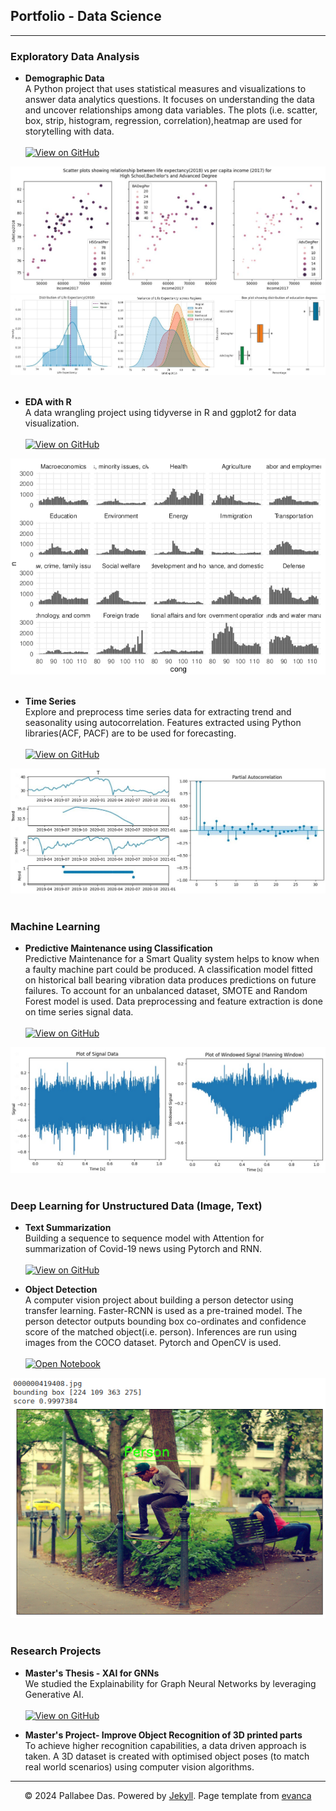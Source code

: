 ## Portfolio - Data Science

---


### Exploratory Data Analysis

- <b>Demographic Data</b><br>
A Python project that uses statistical measures and visualizations to answer data analytics questions. It focuses on understanding the data and uncover relationships among data variables. The plots (i.e. scatter, box, strip, histogram, regression, correlation),heatmap are used for storytelling with data.
<br><br>
<a href = "https://github.com/pallabee/Demographic-Data-Analysis"><img src="https://img.shields.io/badge/GitHub-View_on_GitHub-blue?logo=GitHub" alt="View on GitHub" /></a>
<center><img src="/images/scatter_thumb.JPG" /></center>
<center><img src="/images/plots_thumb.jpg" /></center><br>

- <b>EDA with R</b><br>
A data wrangling project using tidyverse in R and ggplot2 for data visualization.<br><br>
<a href = "https://github.com/pallabee/EDA-for-Text-using-R"><img src="https://img.shields.io/badge/GitHub-View_on_GitHub-blue?logo=GitHub" alt="View on GitHub" /></a>
<center><img src="/images/facet_wrap_thumb.png" /></center><br>

- <b>Time Series</b><br>
Explore and preprocess time series data for extracting trend and seasonality using autocorrelation. Features extracted using Python libraries(ACF, PACF) are to be used for forecasting.
<br><br>
<a href = "https://github.com/pallabee/Time-Series-for-Stock-Price-Prediction"><img src="https://img.shields.io/badge/GitHub-View_on_GitHub-blue?logo=GitHub" alt="View on GitHub" /></a>
<center><img src="/images/pac_thumb.jpg" /></center><br>


### Machine Learning
- <b>Predictive Maintenance using Classification</b><br>
Predictive Maintenance for a Smart Quality system helps to know when a faulty machine part could be produced. A classification model fitted on historical ball bearing vibration data produces predictions on future failures. To account for an unbalanced dataset, SMOTE and Random Forest model is used. Data preprocessing and feature extraction is done on time series signal data.<br><br>
<a href = "https://github.com/pallabee/Predictive-Maintenance"><img src="https://img.shields.io/badge/GitHub-View_on_GitHub-blue?logo=GitHub" alt="View on GitHub" /></a>
<center><img src="/images/signal_plots_thumb.jpg" /></center><br>

### Deep Learning for Unstructured Data (Image, Text)

- <b>Text Summarization</b><br>
Building a sequence to sequence model with Attention for summarization of Covid-19 news using Pytorch and RNN.<br><br>
<a href = "https://github.com/pallabee/Summarize-COVID-19-News"><img src="https://img.shields.io/badge/GitHub-View_on_GitHub-blue?logo=GitHub" alt="View on GitHub" /></a>
  
- <b>Object Detection</b><br>
A computer vision project about building a person detector using transfer learning. Faster-RCNN is used as a pre-trained model. The person detector outputs bounding box co-ordinates and confidence score of the matched object(i.e. person). Inferences are run using images from the COCO dataset. Pytorch and OpenCV is used. <br><br>
<a href = "https://github.com/pallabee/human-pose-estimation/blob/main/person_detector.ipynb"><img src="https://img.shields.io/badge/Jupyter-Open_Notebook-blue?logo=Jupyter" alt="Open Notebook" /></a>
<center><img src="/images/person1_thumb.png" /></center><br>


### Research Projects
  - <b>Master's Thesis - XAI for GNNs</b><br>
    We studied the Explainability for Graph Neural Networks by leveraging Generative AI.<br><br>
    <a href = "https://github.com/pallabee/master-thesis"><img src="https://img.shields.io/badge/GitHub-View_on_GitHub-blue?logo=GitHub" alt="View on GitHub" /></a>

  - <b>Master's Project- Improve Object Recognition of 3D printed parts</b><br>
  To achieve higher recognition capabilities, a data driven approach is taken. A 3D dataset is created with optimised object poses (to match real world scenarios) using computer vision algorithms.






---
<center>© 2024 Pallabee Das. Powered by <a href="https://jekyllrb.com/">Jekyll</a>. Page template from <a href="https://github.com/evanca/quick-portfolio">evanca</a></center>
